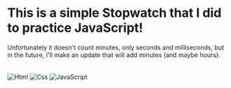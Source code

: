 # This is a simple Stopwatch that I did to practice JavaScript! 

Unfortunately it doesn't count minutes, only seconds and milliseconds, but in the future, I'll make an update that will add minutes (and maybe hours).

<div style="display: inline_block"><br/>
  <img align="center" alt="Html" src="https://img.shields.io/badge/HTML5-E34F26?style=for-the-badge&logo=html5&logoColor=white"/>
  <img align="center" alt="Css" src="https://img.shields.io/badge/CSS3-1572B6?style=for-the-badge&logo=css3&logoColor=white"/>
  <img align="center" alt="JavaScript" src="https://img.shields.io/badge/JavaScript-F7DF1E?style=for-the-badge&logo=javascript&logoColor=black"/>
</div><br/>
